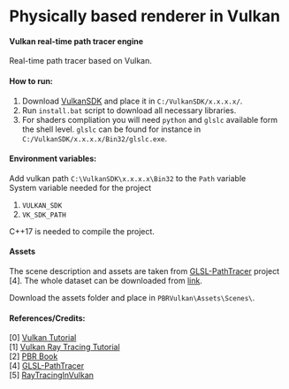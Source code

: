 # Physically based renderer in Vulkan
####  Vulkan real-time path tracer engine

Real-time path tracer based on Vulkan.

#### How to run:

1) Download [VulkanSDK](https://vulkan.lunarg.com/sdk/home#windows) and place it in `C:/VulkanSDK/x.x.x.x/`.
2) Run `install.bat` script to download all necessary libraries.
3) For shaders compliation you will need `python` and `glslc` available form the shell level. `glslc` can be found for instance in `C:/VulkanSDK/x.x.x.x/Bin32/glslc.exe`.

#### Environment variables:
Add vulkan path `C:\VulkanSDK\x.x.x.x\Bin32` to the `Path` variable \
System variable needed for the project
1) `VULKAN_SDK`
2) `VK_SDK_PATH`

C++17 is needed to compile the project.

#### Assets
The scene description and assets are taken from [GLSL-PathTracer](https://github.com/knightcrawler25/GLSL-PathTracer) project [4]. The whole dataset can be downloaded from [link](https://drive.google.com/file/d/1UFMMoVb5uB7WIvCeHOfQ2dCQSxNMXluB/view).

Download the assets folder and place in `PBRVulkan\Assets\Scenes\`.

#### References/Credits:
[0] [Vulkan Tutorial](https://vulkan-tutorial.com/) \
[1] [Vulkan Ray Tracing Tutorial](https://nvpro-samples.github.io/vk_raytracing_tutorial_KHR/) \
[2] [PBR Book](http://www.pbr-book.org/3ed-2018/contents.html) \
[4] [GLSL-PathTracer](https://github.com/knightcrawler25/GLSL-PathTracer) \
[5] [RayTracingInVulkan](https://github.com/GPSnoopy/RayTracingInVulkan)